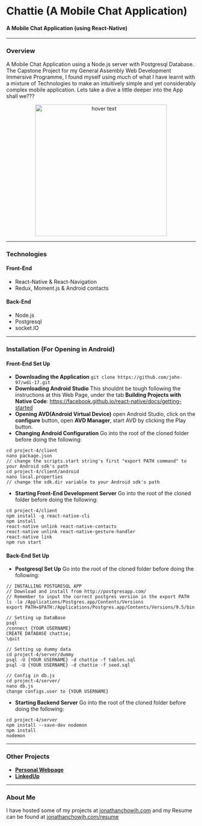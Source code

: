 # Chattie (A Mobile Chat Application)
#### A Mobile Chat Application (using React-Native)

---

### Overview
A Mobile Chat Application using a Node.js server with Postgresql Database. The Capstone Project for my General Assembly Web Development Immersive Programme, I found myself using much of what I have learnt with a mixture of Technologies to make an intuitively simple and yet considerably complex mobile application. Lets take a dive a little deeper into the App shall we???

<p align="center">
  <img src="https://i.imgur.com/mac8W5S.png?1" width="350" title="hover text">
</p>

---

### Technologies
#### Front-End 
* React-Native & React-Navigation
* Redux, Moment.js & Android contacts
#### Back-End
* Node.js
* Postgresql
* socket.IO

---

### Installation (For Opening in Android)
#### Front-End Set Up
* **Downloading the Application** 
```git clone https://github.com/john-97/wdi-17.git```
* **Downloading Android Studio** 
This shouldnt be tough following the instructions at this Web Page, under the tab **Building Projects with Native Code**: https://facebook.github.io/react-native/docs/getting-started 
* **Opening AVD(Android Virtual Device)** 
open Android Studio, click on the **configure** button, open **AVD Manager**, start AVD by clicking the Play button.
* **Changing Android Configuration** 
Go into the root of the cloned folder before doing the following:
```
cd project-4/client
nano package.json
// change the scripts.start string's first "export PATH command" to your Android sdk's path
cd project-4/client/android
nano local.properties
// change the sdk.dir variable to your Android sdk's path
```
* **Starting Front-End Development Server** 
Go into the root of the cloned folder before doing the following:
```
cd project-4/client
npm install -g react-native-cli
npm install
react-native unlink react-native-contacts
react-native unlink react-native-gesture-handler
react-native link
npm run start
```
#### Back-End Set Up
* **Postgresql Set Up**
Go into the root of the cloned folder before doing the following:
```
// INSTALLING POSTGRESQL APP
// Download and install from http://postgresapp.com/
// Remember to input the correct postgres version in the export PATH
ls -la /Applications/Postgres.app/Contents/Versions
export PATH=$PATH:/Applications/Postgres.app/Contents/Versions/9.5/bin

// Setting up DataBase
psql
/connect {YOUR USERNAME}
CREATE DATABASE chattie;
\quit

// Setting up dummy data
cd project-4/server/dummy
psql -U {YOUR USERNAME} -d chattie -f tables.sql
psql -U {YOUR USERNAME} -d chattie -f seed.sql

// Config in db.js
cd project-4/server/
nano db.js
change configs.user to {YOUR USERNAME}
```

* **Starting Backend Server**
Go into the root of the cloned folder before doing the following:
```
cd project-4/server
npm install --save-dev nodemon
npm install
nodemon
```

---

### Other Projects
* **[Personal Webpage](https://jonathanchowjh.com)**
* **[LinkedUp](https://github.com/john-97/wdi-17/tree/master/project-2)**

---

### About Me
I have hosted some of my projects at [jonathanchowjh.com](https://jonathanchowjh.com) and my Resume can be found at [jonathanchowjh.com/resume](https://jonathanchowjh.com/resume)